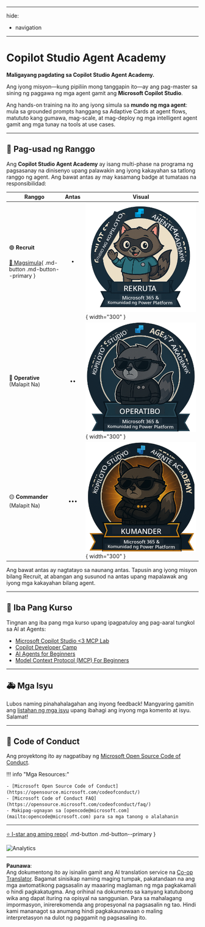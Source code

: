 <!--
CO_OP_TRANSLATOR_METADATA:
{
  "original_hash": "15e57e059ce7689d602d7853187235cd",
  "translation_date": "2025-10-22T18:46:56+00:00",
  "source_file": "docs/index.md",
  "language_code": "tl"
}
-->
---
hide:
- navigation
---

# Copilot Studio Agent Academy

**Maligayang pagdating sa Copilot Studio Agent Academy.**  

Ang iyong misyon—kung pipiliin mong tanggapin ito—ay ang pag-master sa sining ng paggawa ng mga agent gamit ang **Microsoft Copilot Studio**.

Ang hands-on training na ito ang iyong simula sa **mundo ng mga agent**: mula sa grounded prompts hanggang sa Adaptive Cards at agent flows, matututo kang gumawa, mag-scale, at mag-deploy ng mga intelligent agent gamit ang mga tunay na tools at use cases.

---

## 🏅 Pag-usad ng Ranggo

Ang **Copilot Studio Agent Academy** ay isang multi-phase na programa ng pagsasanay na dinisenyo upang palawakin ang iyong kakayahan sa tatlong ranggo ng agent. Ang bawat antas ay may kasamang badge at tumataas na responsibilidad:

| Ranggo           | Antas | Visual |
|------------------|:-----:|--------|
| 🟢 **Recruit**</br></br>[🚀 Magsimula](https://aka.ms/agent-academy-recruit){ .md-button .md-button--primary }     | •     | ![Recruit Badge](../../../translated_images/mcs-agent-academy-recruit-badge.ae42fcac011188229cda7c92da096df498ae9d647b2f66c6edf16befbbcbb339.tl.png){ width="300" }     |
| 🔵 **Operative**</br>(Malapit Na)   | ••    | ![Operative Badge](../../../translated_images/mcs-agent-academy-operative-badge.1366e342a9b895d01f94429b640bca24ed169dbcb9dc099ba149b92825c7a0ac.tl.png){ width="300" } |
| 🟡 **Commander**</br>(Malapit Na)    | •••   | ![Commander Badge](../../../translated_images/mcs-agent-academy-commander-badge.a62ed6b9c3c9bf697286fbfd692b3dddc69a95d0d519b8776667a7bd50e2a183.tl.png){ width="300" } |

Ang bawat antas ay nagtatayo sa naunang antas. Tapusin ang iyong misyon bilang Recruit, at abangan ang susunod na antas upang mapalawak ang iyong mga kakayahan bilang agent.

---

## 🎒 Iba Pang Kurso

Tingnan ang iba pang mga kurso upang ipagpatuloy ang pag-aaral tungkol sa AI at Agents:

- [Microsoft Copilot Studio <3 MCP Lab](https://aka.ms/mcsmcplab)
- [Copilot Developer Camp](https://microsoft.github.io/copilot-camp/)
- [AI Agents for Beginners](https://microsoft.github.io/ai-agents-for-beginners/)
- [Model Context Protocol (MCP) For Beginners](https://github.com/microsoft/mcp-for-beginners)

---

## 🚑 Mga Isyu

Lubos naming pinahahalagahan ang inyong feedback! Mangyaring gamitin ang [listahan ng mga isyu](https://github.com/microsoft/agent-academy/issues) upang ibahagi ang inyong mga komento at isyu. Salamat!

---

## 📜 Code of Conduct

Ang proyektong ito ay nagpatibay ng [Microsoft Open Source Code of Conduct](https://opensource.microsoft.com/codeofconduct/).

!!! info "Mga Resources:"

    - [Microsoft Open Source Code of Conduct](https://opensource.microsoft.com/codeofconduct/)
    - [Microsoft Code of Conduct FAQ](https://opensource.microsoft.com/codeofconduct/faq/)
    - Makipag-ugnayan sa [opencode@microsoft.com](mailto:opencode@microsoft.com) para sa mga tanong o alalahanin

---

[⭐️ I-star ang aming repo](https://github.com/microsoft/agent-academy){ .md-button .md-button--primary }

<!-- markdownlint-disable-next-line MD033 -->
<img src="https://m365-visitor-stats.azurewebsites.net/agent-academy/index" alt="Analytics" />

---

**Paunawa**:  
Ang dokumentong ito ay isinalin gamit ang AI translation service na [Co-op Translator](https://github.com/Azure/co-op-translator). Bagamat sinisikap naming maging tumpak, pakatandaan na ang mga awtomatikong pagsasalin ay maaaring maglaman ng mga pagkakamali o hindi pagkakatugma. Ang orihinal na dokumento sa kanyang katutubong wika ang dapat ituring na opisyal na sanggunian. Para sa mahalagang impormasyon, inirerekomenda ang propesyonal na pagsasalin ng tao. Hindi kami mananagot sa anumang hindi pagkakaunawaan o maling interpretasyon na dulot ng paggamit ng pagsasaling ito.
